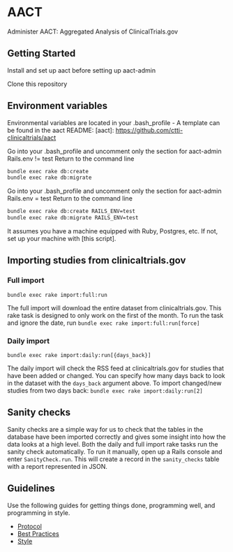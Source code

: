 # AACT
Administer AACT: Aggregated Analysis of ClinicalTrials.gov

## Getting Started

Install and set up aact before setting up aact-admin

Clone this repository

## Environment variables

Environmental variables are located in your .bash_profile - A template can be found in the aact README:
[aact]: https://github.com/ctti-clinicaltrials/aact

Go into your .bash_profile and uncomment only the section for aact-admin Rails.env != test
Return to the command line

```bash  
bundle exec rake db:create
bundle exec rake db:migrate
```
Go into your .bash_profile and uncomment only the section for aact-admin Rails.env = test
Return to the command line

```bash
bundle exec rake db:create RAILS_ENV=test
bundle exec rake db:migrate RAILS_ENV=test
```

It assumes you have a machine equipped with Ruby, Postgres, etc. If not, set up
your machine with [this script].

## Importing studies from clinicaltrials.gov

### Full import

`bundle exec rake import:full:run`

The full import will download the entire dataset from clinicaltrials.gov. This rake task is designed to only work on the first of the month. To run the task and ignore the date, run `bundle exec rake import:full:run[force]`

### Daily import

`bundle exec rake import:daily:run[{days_back}]`

The daily import will check the RSS feed at clinicaltrials.gov for studies that have been added or changed. You can specify how many days back to look in the dataset with the `days_back` argument above. To import changed/new studies from two days back: `bundle exec rake import:daily:run[2]`


## Sanity checks

Sanity checks are a simple way for us to check that the tables in the database have been imported correctly and gives some insight into how the data looks at a high level. Both the daily and full import rake tasks run the sanity check automatically. To run it manually, open up a Rails console and enter `SanityCheck.run`. This will create a record in the `sanity_checks` table with a report represented in JSON.

## Guidelines

Use the following guides for getting things done, programming well, and
programming in style.

* [Protocol](http://github.com/thoughtbot/guides/blob/master/protocol)
* [Best Practices](http://github.com/thoughtbot/guides/blob/master/best-practices)
* [Style](http://github.com/thoughtbot/guides/blob/master/style)
